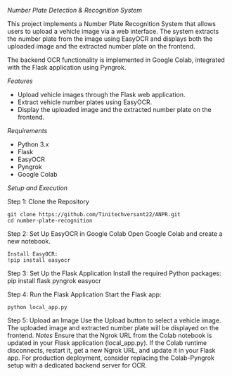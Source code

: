 *Number Plate Detection & Recognition System*

This project implements a Number Plate Recognition System that allows users to upload a vehicle image via a web interface. The system extracts the number plate from the image using EasyOCR and displays both the uploaded image and the extracted number plate on the frontend.

The backend OCR functionality is implemented in Google Colab, integrated with the Flask application using Pyngrok.

*Features*
   - Upload vehicle images through the Flask web application.
   - Extract vehicle number plates using EasyOCR.
   - Display the uploaded image and the extracted number plate on the frontend.
   

*Requirements*

- Python 3.x
- Flask
- EasyOCR
- Pyngrok
- Google Colab

*Setup and Execution*

Step 1: Clone the Repository

    git clone https://github.com/Tinitechversant22/ANPR.git
    cd number-plate-recognition

Step 2: Set Up EasyOCR in Google Colab
    Open Google Colab and create a new notebook.

    Install EasyOCR:
    !pip install easyocr

Step 3: Set Up the Flask Application
    Install the required Python packages:
    pip install flask pyngrok easyocr

Step 4: Run the Flask Application
    Start the Flask app:

    python local_app.py

Step 5: Upload an Image
    Use the Upload button to select a vehicle image.
    The uploaded image and extracted number plate will be displayed on the frontend.
    *Notes*
    Ensure that the Ngrok URL from the Colab notebook is updated in your Flask application (local_app.py).
    If the Colab runtime disconnects, restart it, get a new Ngrok URL, and update it in your Flask app.
    For production deployment, consider replacing the Colab-Pyngrok setup with a dedicated backend server for OCR.
